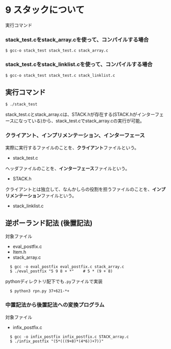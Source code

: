 # 9 スタックについて

実行コマンド

### stack_test.cをstack_array.cを使って、コンパイルする場合
```
$ gcc-o stack_test stack_test.c stack_array.c
```

### stack_test.cをstack_linklist.cを使って、コンパイルする場合
```
$ gcc-o stack_test stack_test.c stack_linklist.c
```

## 実行コマンド

```
$ ./stack_test
```

stack_test.cとstack_array.cは、STACK.hが存在する(STACK.hがインターフェースになっている)から、stack_test.cでstack_array.cの実行が可能。

### クライアント、インプリメンテーション、インターフェース

実際に実行するファイルのことを、**クライアント**ファイルという。
  - stack_test.c

ヘッダファイルのことを、**インターフェース**ファイルという。
  - STACK.h

クライアントとは独立して、なんかしらの役割を担うファイルのことを、**インプリメンテーション**ファイルという。
  - stack_linklist.c


## 逆ポーランド記法 (後置記法)

対象ファイル
  - eval_postfix.c
  - Item.h
  - stack_array.c

  ```
    $ gcc -o eval_postfix eval_postfix.c stack_array.c
    $ ./eval_postfix "5 9 8 + *"    # 5 * (9 + 8)
  ```

pythonディレクトリ配下でも`.py`ファイルで実装

  ```
    $ python3 rpn.py 37+621-*+
  ```

### 中置記法から後置記法への変換プログラム

対象ファイル

  - infix_postfix.c

  ```
    $ gcc -o infix_postfix infix_postfix.c STACK_array.c
    $ ./infix_postfix "(5*(((9+8)*(4*6))+7))"
  ```
